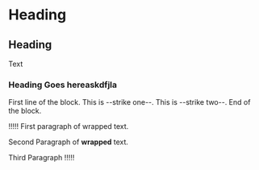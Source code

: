 # Heading

## Heading

Text

### Heading Goes hereaskdfjla

First line of the block.
This is --strike one--.
This is --strike two--.
End of the block.

!!!!!
First paragraph of wrapped text.

Second Paragraph of **wrapped** text.

Third Paragraph
!!!!!
